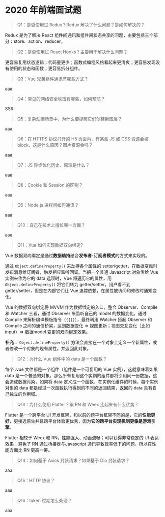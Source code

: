# 2020 年前端面试题

> Q1：是否使用过 Redux？Redux 解决了什么问题？是如何解决的？

Redux 是为了解决 React 组件间通讯和组件间状态共享的问题，主要包括三个部分：store、action、reducer。

> Q2：是否使用过 React Hooks？主要用于解决什么问题？

更容易复用状态逻辑；代码量更少；函数式编程风格看起来更清爽；更容易发现没有使用的状态和函数；更容易拆分组件。

> Q3：Vue 兄弟组件通讯有哪些方式？

aaa



> Q4：常见的网络安全攻击有哪些，如何预防？

SSR



> Q5：复杂动画场景中，为什么要提醒它们创建新图层？

aaa



> Q6：在 HTTPS 协议打开的 H5 页面内，有某些 JS 或 CSS 资源会被 block，这是什么原因？图片资源会吗？

aaa



> Q7：JS 异步优化历史、原理是什么？

aaa



> Q8：Cookie 和 Session 的区别？

aaa



> Q9：Node.js 进程间如何通讯？

aaa



> Q10：自己在技术上擅长哪一方面？

aaa



> Q11：Vue 如何实现数据双向绑定?

Vue 数据双向绑定是通过**数据劫持**结合**发布者-订阅者模式**的方式来实现的。

通过 `Object.defineProperty()` 来劫持各个属性的 setter/getter，在数据变动时发布消息给订阅者，触发相应监听回调。当把一个普通 Javascript 对象传给 Vue 实例来作为它的 data 选项时，Vue 将遍历它的属性，用 `Object.defineProperty()` 将它们转为 getter/setter。用户看不到 getter/setter，但是在内部它们让 Vue 追踪依赖，在属性被访问和修改时通知变化。

Vue 的数据双向绑定将 MVVM 作为数据绑定的入口，整合 Observer、Compile 和 Watcher 三者，通过 Observer 来监听自己的 model 的数据变化，通过 Compile 来解析编译模板指令（`{{}}`），最终利用 Watcher 搭起 Observer 和 Compile 之间的通信桥梁，达到数据变化 => 视图更新；视图交互变化（比如 input）=> 数据model 变更的双向绑定效果。

**补充：** `Object.defineProperty()` 方法会直接在一个对象上定义一个新属性，或者修改一个对象的现有属性，并返回此对象。

> Q12：为什么 Vue 组件中的 data 是一个函数？

每个 .vue 文件都是一个组件（组件是一个可复用的 Vue 实例），这就意味着如果 data 是一个普通的对象，那么所有复用这个实例的组件都将引用同一份数据，这会造成数据污染，如果将 data 定义成一个函数，在实例化组件的时候，每个实例对象的 data 都是经过一次函数执行得到的不同的返回结果，返回的 data 具有自己独立的作用域。

> Q13：为什么使用 Flutter？跟 RN 和 Weex 比起来有什么优势？

Flutter 是一个跨平台 UI 开发框架，和以前的跨平台框架不同的是，它的**性能更好**，更接近原生并且跨平台体验更优秀，因为**它的跨平台实现机制更像是游戏引擎**。

Flutter 相较于 Weex 和 RN，性能强大、动画流畅；可以获得非常稳定的 UI 表达效果；避免了 RN 通过桥接器与Javascript 通讯导致效率低下的问题，所以在性能方面比 RN 更高一筹。

> Q14：如何基于 Axios 封装请求？如果基于 Dio 封装请求？

aaa

> Q15：HTTP 协议？

aaa

> Q16：token 过期怎么处理？

aaa